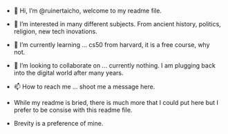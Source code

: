 - 👋 Hi, I’m @ruinertaicho, welcome to my readme file. 
- 👀 I’m interested in many different subjects. From ancient history, politics, religion, new tech inovations. 
- 🌱 I’m currently learning ... cs50 from harvard, it is a free course, why not. 
- 💞️ I’m looking to collaborate on ... currently nothing. I am plugging back into the digital world after many years. 
- 📫 How to reach me ... shoot me a message here.

- While my readme is bried, there is much more that I could put here but I prefer to be consise with this readme file.
- Brevity is a preference of mine. 

<!---
ruinertaicho/ruinertaicho is a ✨ special ✨ repository because its `README.md` (this file) appears on your GitHub profile.
You can click the Preview link to take a look at your changes.
--->
